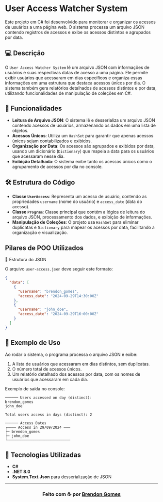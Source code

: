 ﻿# User Access Watcher System

Este projeto em C# foi desenvolvido para monitorar e organizar os acessos de usuários a uma página web. O sistema processa um arquivo JSON contendo registros de acessos e exibe os acessos distintos e agrupados por data.

## 💻 Descrição

O `User Access Watcher System` lê um arquivo JSON com informações de usuários e suas respectivas datas de acesso a uma página. Ele permite exibir usuários que acessaram em dias específicos e organiza essas informações em uma estrutura que destaca acessos únicos por dia. O sistema também gera relatórios detalhados de acessos distintos e por data, utilizando funcionalidades de manipulação de coleções em C#.

## 🔮 Funcionalidades

- **Leitura de Arquivo JSON**: O sistema lê e desserializa um arquivo JSON contendo acessos de usuários, armazenando os dados em uma lista de objetos.
- **Acessos Únicos**: Utiliza um `HashSet` para garantir que apenas acessos únicos sejam contabilizados e exibidos.
- **Organização por Data**: Os acessos são agrupados e exibidos por data, usando um dicionário (`Dictionary`) que mapeia a data para os usuários que acessaram nesse dia.
- **Exibição Detalhada**: O sistema exibe tanto os acessos únicos como o agrupamento de acessos por dia no console.

## 🛠️ Estrutura do Código

- **Classe `UserAccess`**: Representa um acesso de usuário, contendo as propriedades `username` (nome do usuário) e `access_date` (data do acesso).
- **Classe `Program`**: Classe principal que contém a lógica de leitura do arquivo JSON, processamento dos dados, e exibição de informações.
- **Manipulação de Coleções**: O projeto usa `HashSet` para eliminar duplicatas e `Dictionary` para mapear os acessos por data, facilitando a organização e visualização.


## Pilares de POO Utilizados

 📁 Estrutura do JSON

O arquivo `user-access.json` deve seguir este formato:

```json
{
  "data": [
    {
      "username": "brendon_gomes",
      "access_date": "2024-09-29T14:30:00Z"
    },
    {
      "username": "john_doe",
      "access_date": "2024-09-29T16:00:00Z"
    }
  ]
}
```


## 🎈 Exemplo de Uso

Ao rodar o sistema, o programa processa o arquivo JSON e exibe:

1. A lista de usuários que acessaram em dias distintos, sem duplicatas.
2. O número total de acessos únicos.
3. Um relatório detalhado dos acessos por data, com os nomes de usuários que acessaram em cada dia.

Exemplo de saída no console:

```
────── Users accessed on day (distinct):
brendon_gomes
john_doe

Total users access in days (distinct): 2

────── Access Dates
┌──── Access in 29/09/2024 ───
├─ brendon_gomes
├─ john_doe
└─────────────────────────────
```

## 🔧 Tecnologias Utilizadas

- **C#**
- **.NET 8.0**
- **System.Text.Json** para desserialização de JSON

---

<h3 align="center">
    Feito com ☕ por <a href="https://github.com/Brendon3578"> Brendon Gomes</a>
</h3>
